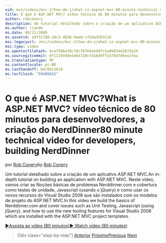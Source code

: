 ```yaml
---
uid: mvc/videos/mvc-2/how-do-i/what-is-aspnet-mvc-80-minute-technical-video-for-developers-building-nerddinner
title: O que é ASP.NET MVC? vídeo técnico de 80 minutos para desenvolvedores, a criação do NerdDinner | Microsoft Docs
author: robconery
description: Um tutorial detalhado sobre a criação de um aplicativo ASP.NET MVC. Neste vídeo, vamos criar as Noções básicas de problemas de Nerddinner.com e cobertura como testes de unidade,...
ms.author: riande
ms.date: 08/21/2009
ms.assetid: a9f317b0-28c3-4838-bae0-cfa5ed5b3110
msc.legacyurl: /mvc/videos/mvc-2/how-do-i/what-is-aspnet-mvc-80-minute-technical-video-for-developers-building-nerddinner
msc.type: video
ms.openlocfilehash: bcaf596af8c78cf0765eb407c5a06854d2031b2d
ms.sourcegitcommit: 0f1119340e4464720cfd16d0ff15764746ea1fea
ms.translationtype: MT
ms.contentlocale: pt-BR
ms.lasthandoff: 04/09/2019
ms.locfileid: "59405632"
---
```

# <a name="what-is-aspnet-mvc-80-minute-technical-video-for-developers-building-nerddinner"></a><span data-ttu-id="52e4e-105">O que é ASP.NET MVC?</span><span class="sxs-lookup"><span data-stu-id="52e4e-105">What is ASP.NET MVC?</span></span> <span data-ttu-id="52e4e-106">vídeo técnico de 80 minutos para desenvolvedores, a criação do NerdDinner</span><span class="sxs-lookup"><span data-stu-id="52e4e-106">80 minute technical video for developers, building NerdDinner</span></span>

<span data-ttu-id="52e4e-107">por [Rob Conery](https://github.com/robconery)</span><span class="sxs-lookup"><span data-stu-id="52e4e-107">by [Rob Conery](https://github.com/robconery)</span></span>

<span data-ttu-id="52e4e-108">Um tutorial detalhado sobre a criação de um aplicativo ASP.NET MVC.</span><span class="sxs-lookup"><span data-stu-id="52e4e-108">An in-depth tutorial on building an application with ASP.NET MVC.</span></span> <span data-ttu-id="52e4e-109">Neste vídeo, vamos criar as Noções básicas de problemas Nerddinner.com e cobertura como testes de unidade, Javascript (usando o jQuery) e como usar os novos recursos do Visual Studio 2008 que são instalados com os modelos de projeto do ASP.NET MVC.</span><span class="sxs-lookup"><span data-stu-id="52e4e-109">In this video we build the basics of Nerddinner.com and cover issues such as Unit Testing, Javascript (using jQuery), and how to use the new tooling features for Visual Studio 2008 which are installed with the ASP.NET MVC project templates.</span></span>

[<span data-ttu-id="52e4e-110">&#9654;Assista ao vídeo (80 minutos)</span><span class="sxs-lookup"><span data-stu-id="52e4e-110">&#9654; Watch video (80 minutes)</span></span>](https://channel9.msdn.com/Blogs/ASP-NET-Site-Videos/what-is-aspnet-mvc-80-minute-technical-video-for-developers-building-nerddinner)

> [!div class="step-by-step"]
> <span data-ttu-id="52e4e-111">[Anterior](displaying-a-table-of-database-data.md)
> [Próximo](why-aspnet-mvc-3-minute-overview-video-for-decision-makers.md)</span><span class="sxs-lookup"><span data-stu-id="52e4e-111">[Previous](displaying-a-table-of-database-data.md)
[Next](why-aspnet-mvc-3-minute-overview-video-for-decision-makers.md)</span></span>
